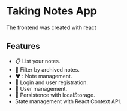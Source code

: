 # Taking Notes App

<p>The frontend was created with react</p>

## Features
- :clipboard: List your notes.
- :twisted_rightwards_arrows: Filter by archived notes.
- ❤️ : Note management.
- :key: Login and user registration.
- :bust_in_silhouette: User management.
- 💾 Persistence with localStorage.
- State management with React Context API.
